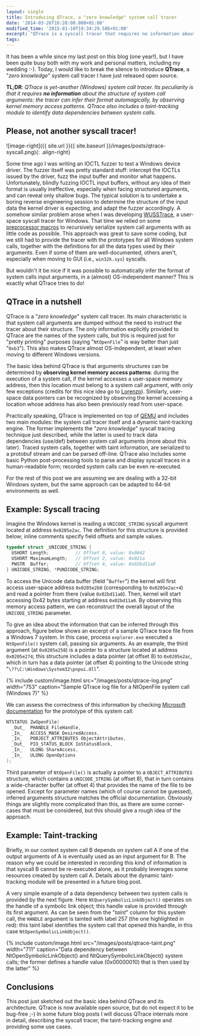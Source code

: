 ```yaml
---
layout: single
title: Introducing QTrace, a "zero knowledge" system call tracer
date: '2014-03-26T16:28:00.000+01:00'
modified_time: '2015-01-10T19:34:29.586+01:00'
excerpt: "QTrace is a syscall tracer that requires no information about the structure of arguments, as it infers their format by observing kernel memory access patterns."
tags:
---
```


It has been a while since my last post on this blog (one year!), but I have
been quite busy both with my work and personal matters, including my wedding
:-). Today, I would like to break the silence to introduce **QTrace**, a "_zero
knowledge_" system call tracer I have just released open source.

**TL;DR**: _QTrace is yet-another (Windows) system call tracer. Its peculiarity
is that it requires **no information** about the structure of system call
arguments: the tracer can infer their format automagically, by observing kernel
memory access patterns. QTrace also includes a taint-tracking module to
identify data dependencies between system calls_.


## Please, not another syscall tracer! ##

![image-right]({{ site.url }}{{ site.baseurl }}/images/posts/qtrace-syscall.png){: .align-right}

Some time ago I was writing an IOCTL fuzzer to test a Windows device
driver. The fuzzer itself was pretty standard stuff: intercept the IOCTLs
issued by the driver, fuzz the input buffer and monitor what
happens. Unfortunately, blindly fuzzing IOCTL input buffers, without any idea
of their format is usually ineffective, especially when facing structured
arguments, and can reveal only shallow bugs. The typical solution is to
undertake a boring reverse engineering session to determine the structure of
the input data the kernel driver is expecting, and adapt the fuzzer
accordingly. A somehow similar problem arose when I was developing
[WUSSTrace](https://code.google.com/p/wusstrace/), a user-space syscall tracer
for Windows. That time we relied on some
[preprocessor macros](https://code.google.com/p/wusstrace/source/browse/trunk/libwst/serialize.hh)
to recursively serialize system call arguments with as little code as
possible. This approach was great to save some coding, but we still had to
provide the tracer with the prototypes for all Windows system calls, together
with the definitions for all the data types used by their arguments. Even if
some of them are well-documented, others aren't, especially when moving to GUI
(i.e., `win32k.sys`) syscalls.

But wouldn't it be nice if it was possible to automatically infer the format of
system calls input arguments, in a (almost) OS-independent manner? This is
exactly what QTrace tries to do!


## QTrace in a nutshell ##

QTrace is a "_zero knowledge_" system call tracer. Its main characteristic is
that system call arguments are dumped without the need to instruct the tracer
about their structure. The only information explicitly provided to QTrace are
the names of the system calls, but this is required just for "pretty printing"
purposes (saying "`NtOpenFile`" is way better than just "`0xb3`"). This also makes
QTrace almost OS-independent, at least when moving to different Windows
versions.

The basic idea behind QTrace is that arguments structures can be determined by
**observing kernel memory access patterns**: during the execution of a system
call, if the kernel accesses a user-space memory address, then this location
must belong to a system call argument, with only few exceptions (credits for
this nice idea go to [Lorenzo](http://martignlo.greyhats.it/)). Similarly,
user-space data pointers can be recognized by observing the kernel accessing a
location whose address has also been previously read from user-space.

Practically speaking, QTrace is implemented on top of
[QEMU](http://wiki.qemu.org/Main_Page) and includes two main modules: the
system call tracer itself and a dynamic taint-tracking engine. The former
implements the "_zero knowledge_" syscall tracing technique just described,
while the latter is used to track data dependencies (use/def) between system
call arguments (more about this later). Traced system calls, together with
taint information, are serialized to a protobuf stream and can be parsed
off-line. QTrace also includes some basic Python post-processing tools to parse
and display syscall traces in a human-readable form; recorded system calls can
be even re-executed.

For the rest of this post we are assuming we are dealing with a 32-bit Windows
system, but the same approach can be adapted to 64-bit environments as well.


## Example: Syscall tracing ##

Imagine the Windows kernel is reading a `UNICODE_STRING` syscall argument located
at address `0x0205e2ac`. The definition for this structure is provided below;
inline comments specify field offsets and sample values.

```c
typedef struct _UNICODE_STRING {
  USHORT Length;          // Offset 0, value: 0x0042
  USHORT MaximumLength;   // Offset 2, value: 0x021a
  PWSTR  Buffer;          // Offset 4, value: 0x02bd11a0
} UNICODE_STRING, *PUNICODE_STRING;
```

To access the Unicode data buffer (field "`Buffer`") the kernel will first
access user-space address `0x0205e2b0` (corresponding to `0x0205e2ac+4`) and
read a pointer from there (value `0x02bd11a0`). Then, kernel will start
accessing 0x42 bytes starting at address `0x02bd11a0`. By observing this memory
access pattern, we can reconstruct the overall layout of the `UNICODE_STRING`
parameter.

To give an idea about the information that can be inferred through this
approach, figure below shows an excerpt of a sample QTrace trace file from a
Windows 7 system. In this case, process `explorer.exe` executed a
`NtOpenFile()` system call, passing six arguments. As an example, the third
argument (at `0x0205e258`) is a pointer to a structure located at address
`0x0205e274`; this structure includes a data pointer (at offset 8) to
`0x0205e2ac`, which in turn has a data pointer (at offset 4) pointing to the
Unicode string "`\??\C:\Windows\System32\pnpui.dll`".

{% include custom/image.html
  src="/images/posts/qtrace-log.png" width="753"
  caption="Sample QTrace log file for a NtOpenFile system call (Windows 7)"
%}

We can assess the correctness of this information by checking
[Microsoft documentation](http://msdn.microsoft.com/en-us/library/windows/hardware/ff567011%28v=vs.85%29.aspx)
for the prototype of this system call:

```c
NTSTATUS ZwOpenFile(
  _Out_  PHANDLE FileHandle,
  _In_   ACCESS_MASK DesiredAccess,
  _In_   POBJECT_ATTRIBUTES ObjectAttributes,
  _Out_  PIO_STATUS_BLOCK IoStatusBlock,
  _In_   ULONG ShareAccess,
  _In_   ULONG OpenOptions
);
```

Third parameter of `NtOpenFile()` is actually a pointer to a
`OBJECT_ATTRIBUTES` structure, which contains a `UNICODE_STRING` (at offset 8),
that in turn contains a wide-character buffer (at offset 4) that provides the
name of the file to be opened. Except for parameter names (which of course
cannot be guessed), inferred arguments structure matches the official
documentation. Obviously things are slightly more complicated than this, as
there are some corner-cases that must be considered, but this should give a
rough idea of the approach.


## Example: Taint-tracking ##

Briefly, in our context system call B depends on system call A if one of the
output arguments of A is eventually used as an input argument for B. The reason
why we could be interested in recording this kind of information is that
syscall B cannot be re-executed alone, as it probably leverages some resources
created by system call A. Details about the dynamic taint-tracking module will
be presented in a future blog post.

A very simple example of a data dependency between two system calls is provided
by the next figure. Here `NtQuerySymbolicLinkObject()` operates on the handle of
a symbolic link object; this handle value is provided through its first
argument. As can be seen from the "_taint_" column for this system call, the
`HANDLE` argument is tainted with label 257 (the one highlighted in red): this
taint label identifies the system call that opened this handle, in this case
`NtOpenSymbolicLinkObject()`.

{% include custom/image.html
  src="/images/posts/qtrace-taint.png" width="711"
  caption="Data dependency between NtOpenSymbolicLinkObject() and NtQuerySymbolicLinkObject() system calls; the former defines a handle value (0x00000010) that is then used by the latter"
%}


## Conclusions ##

This post just sketched out the basic idea behind QTrace and its
architecture. QTrace is now available open source, but do not expect it to be
bug-free ;-) In some future blog posts I will discuss QTrace internals more in
detail, describing the syscall tracer, the taint-tracking engine and providing
some use cases.
